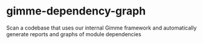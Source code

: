 gimme-dependency-graph
======================

Scan a codebase that uses our internal Gimme framework and automatically generate reports and graphs of module dependencies
